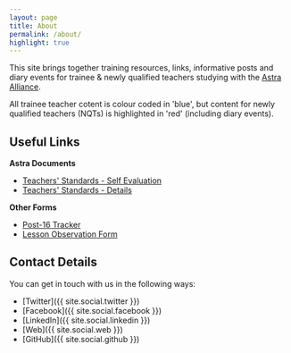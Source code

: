 ```yaml
---
layout: page
title: About
permalink: /about/
highlight: true
---
```


This site brings together training resources, links, informative posts and diary events for trainee & newly qualified teachers studying with the [Astra Alliance](http://www.astra-alliance.com).

All trainee teacher cotent is colour coded in 'blue', but content for newly qualified teachers (NQTs) is highlighted in 'red' (including diary events).

## Useful Links

__Astra Documents__

* [Teachers' Standards - Self Evaluation](https://docs.google.com/spreadsheets/d/1Ohi9RiWiOT5OdEaho3B5iuSwB9ItJxjLH3WWldkhtoQ/copy)
* [Teachers' Standards - Details](https://docs.google.com/document/d/14O2Mxo4y0TTwckOmbJpDnaCHM0jvdwxV9eR4nFEuEGw/view)

__Other Forms__

* [Post-16 Tracker](https://docs.google.com/a/astra-alliance.com/document/d/117bAAH2sV8ihkv9jX3JC7mJz9_iqWWppNNWHzJu1w20/copy)
* [Lesson Observation Form](https://docs.google.com/document/d/1sFRRFKZog7bYxf_3M2HdWleGQMPgCOCZWEA_yyomg4k/copy)

## Contact Details

You can get in touch with us in the following ways:

* [Twitter]({{ site.social.twitter }})
* [Facebook]({{ site.social.facebook }})
* [LinkedIn]({{ site.social.linkedin }})
* [Web]({{ site.social.web }})
* [GitHub]({{ site.social.github }})
